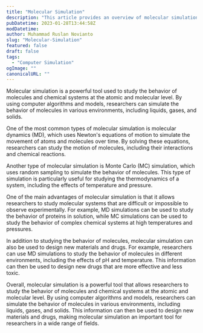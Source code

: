 ```yaml
---
title: "Molecular Simulation"
description: "This article provides an overview of molecular simulation."
pubDatetime: 2023-01-28T13:44:58Z
modDatetime:
author: Muhammad Ruslan Novianto
slug: "Molecular-Simulation"
featured: false
draft: false
tags:
  - "Computer Simulation"
ogImage: ""
canonicalURL: ""
---
```


Molecular simulation is a powerful tool used to study the behavior of molecules and chemical systems at the atomic and molecular level. By using computer algorithms and models, researchers can simulate the behavior of molecules in various environments, including liquids, gases, and solids.

One of the most common types of molecular simulation is molecular dynamics (MD), which uses Newton's equations of motion to simulate the movement of atoms and molecules over time. By solving these equations, researchers can study the motion of molecules, including their interactions and chemical reactions.

Another type of molecular simulation is Monte Carlo (MC) simulation, which uses random sampling to simulate the behavior of molecules. This type of simulation is particularly useful for studying the thermodynamics of a system, including the effects of temperature and pressure.

One of the main advantages of molecular simulation is that it allows researchers to study molecular systems that are difficult or impossible to observe experimentally. For example, MD simulations can be used to study the behavior of proteins in solution, while MC simulations can be used to study the behavior of complex chemical systems at high temperatures and pressures.

In addition to studying the behavior of molecules, molecular simulation can also be used to design new materials and drugs. For example, researchers can use MD simulations to study the behavior of molecules in different environments, including the effects of pH and temperature. This information can then be used to design new drugs that are more effective and less toxic.

Overall, molecular simulation is a powerful tool that allows researchers to study the behavior of molecules and chemical systems at the atomic and molecular level. By using computer algorithms and models, researchers can simulate the behavior of molecules in various environments, including liquids, gases, and solids. This information can then be used to design new materials and drugs, making molecular simulation an important tool for researchers in a wide range of fields.
